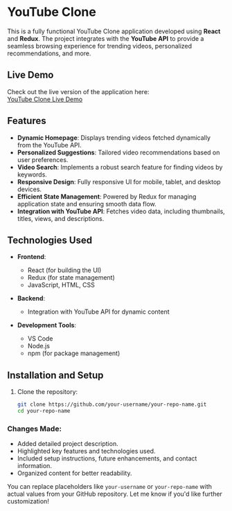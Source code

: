 # YouTube Clone

This is a fully functional YouTube Clone application developed using **React** and **Redux**. The project integrates with the **YouTube API** to provide a seamless browsing experience for trending videos, personalized recommendations, and more.

## Live Demo

Check out the live version of the application here:  
[YouTube Clone Live Demo](https://reprocast.netlify.app/)

## Features

- **Dynamic Homepage**: Displays trending videos fetched dynamically from the YouTube API.
- **Personalized Suggestions**: Tailored video recommendations based on user preferences.
- **Video Search**: Implements a robust search feature for finding videos by keywords.
- **Responsive Design**: Fully responsive UI for mobile, tablet, and desktop devices.
- **Efficient State Management**: Powered by Redux for managing application state and ensuring smooth data flow.
- **Integration with YouTube API**: Fetches video data, including thumbnails, titles, views, and descriptions.

## Technologies Used

- **Frontend**:
  - React (for building the UI)
  - Redux (for state management)
  - JavaScript, HTML, CSS

- **Backend**:
  - Integration with YouTube API for dynamic content

- **Development Tools**:
  - VS Code
  - Node.js
  - npm (for package management)

## Installation and Setup

1. Clone the repository:
   ```bash
   git clone https://github.com/your-username/your-repo-name.git
   cd your-repo-name


### Changes Made:
- Added detailed project description.
- Highlighted key features and technologies used.
- Included setup instructions, future enhancements, and contact information.
- Organized content for better readability.

You can replace placeholders like `your-username` or `your-repo-name` with actual values from your GitHub repository. Let me know if you'd like further customization!
